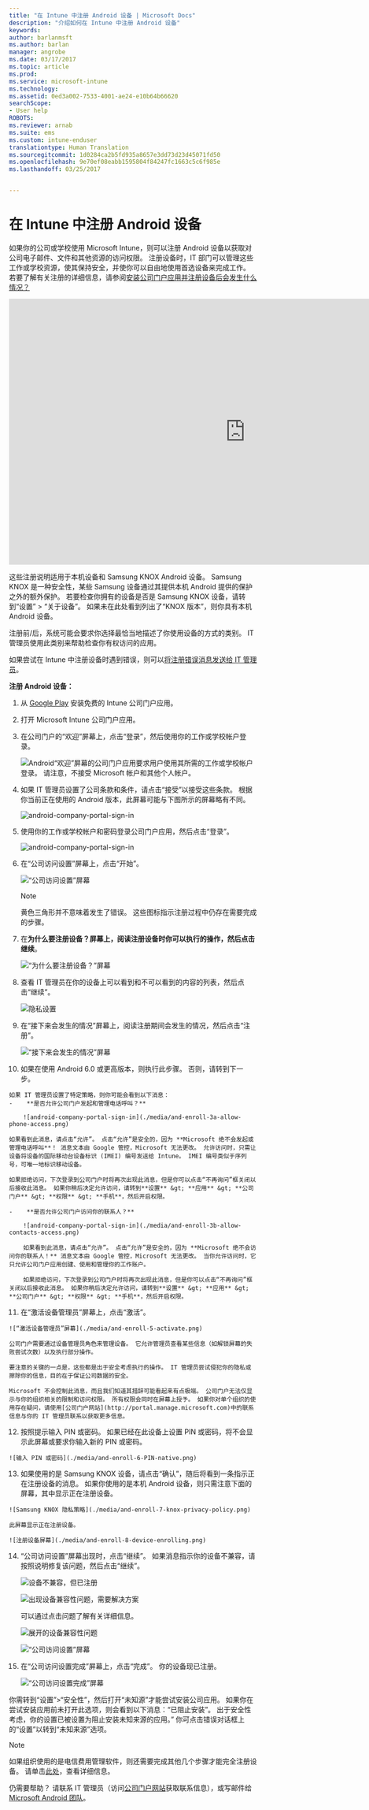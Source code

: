 ```yaml
---
title: "在 Intune 中注册 Android 设备 | Microsoft Docs"
description: "介绍如何在 Intune 中注册 Android 设备"
keywords: 
author: barlanmsft
ms.author: barlan
manager: angrobe
ms.date: 03/17/2017
ms.topic: article
ms.prod: 
ms.service: microsoft-intune
ms.technology: 
ms.assetid: 0ed3a002-7533-4001-ae24-e10b64b66620
searchScope:
- User help
ROBOTS: 
ms.reviewer: arnab
ms.suite: ems
ms.custom: intune-enduser
translationtype: Human Translation
ms.sourcegitcommit: 1d0284ca2b5fd935a8657e3dd73d23d45071fd50
ms.openlocfilehash: 9e70ef08eabb1595804f84247fc1663c5c6f985e
ms.lasthandoff: 03/25/2017


---
```



# <a name="enroll-your-android-device-in-intune"></a>在 Intune 中注册 Android 设备

如果你的公司或学校使用 Microsoft Intune，则可以注册 Android 设备以获取对公司电子邮件、文件和其他资源的访问权限。 注册设备时，IT 部门可以管理这些工作或学校资源，使其保持安全，并使你可以自由地使用首选设备来完成工作。 若要了解有关注册的详细信息，请参阅[安装公司门户应用并注册设备后会发生什么情况？](what-happens-if-you-install-the-Company-Portal-app-and-enroll-your-device-in-intune-android.md)

<iframe src="https://channel9.msdn.com/Series/IntuneEnrollment/Android-Enrollment/player" width="960" height="540" allowFullScreen frameBorder="0"></iframe>

这些注册说明适用于本机设备和 Samsung KNOX Android 设备。 Samsung KNOX 是一种安全性，某些 Samsung 设备通过其提供本机 Android 提供的保护之外的额外保护。 若要检查你拥有的设备是否是 Samsung KNOX 设备，请转到“设置” > “关于设备”。 如果未在此处看到列出了“KNOX 版本”，则你具有本机 Android 设备。

注册前/后，系统可能会要求你选择最恰当地描述了你使用设备的方式的类别。 IT 管理员使用此类别来帮助检查你有权访问的应用。

如果尝试在 Intune 中注册设备时遇到错误，则可以[将注册错误消息发送给 IT 管理员](send-enrollment-errors-to-your-it-admin-android.md)。

**注册 Android 设备：**

1.  从 [Google Play](http://play.google.com/store/apps/details?id=com.microsoft.windowsintune.companyportal) 安装免费的 Intune 公司门户应用。

2.  打开 Microsoft Intune 公司门户应用。

3.  在公司门户的“欢迎”屏幕上，点击“登录”，然后使用你的工作或学校帐户登录。

    ![Android“欢迎”屏幕的公司门户应用要求用户使用其所需的工作或学校帐户登录。 请注意，不接受 Microsoft 帐户和其他个人帐户。](./media/and-enroll-0-welcome-screen.png)   

4.  如果 IT 管理员设置了公司条款和条件，请点击“接受”以接受这些条款。 根据你当前正在使用的 Android 版本，此屏幕可能与下图所示的屏幕略有不同。

    ![android-company-portal-sign-in](./media/and-enroll-3-accept-terms.png)

5.  使用你的工作或学校帐户和密码登录公司门户应用，然后点击“登录”。

    ![android-company-portal-sign-in](./media/and-enroll-2-cp-sign-in.png)

6.  在“公司访问设置”屏幕上，点击“开始”。

    ![“公司访问设置”屏幕](./media/and-enroll-4a-comp-access-setup.png)

    > [!NOTE]
    > 黄色三角形并不意味着发生了错误。 这些图标指示注册过程中仍存在需要完成的步骤。

7. 在**为什么要注册设备？**屏幕上，阅读注册设备时你可以执行的操作，然后点击**继续**。

    ![“为什么要注册设备？”屏幕](./media/and-enroll-4b-why-enroll.png)

8.  查看 IT 管理员在你的设备上可以看到和不可以看到的内容的列表，然后点击“继续”。

    ![隐私设置](./media/and-enroll-4c-we-care-privacy.png)

9.  在“接下来会发生的情况”屏幕上，阅读注册期间会发生的情况，然后点击“注册”。

    ![“接下来会发生的情况”屏幕](./media/and-enroll-4d-what-comes-next.png)

10.  如果在使用 Android 6.0 或更高版本，则执行此步骤。 否则，请转到下一步。

    如果 IT 管理员设置了特定策略，则你可能会看到以下消息：
    -    **是否允许公司门户发起和管理电话呼叫？**

        ![android-company-portal-sign-in](./media/and-enroll-3a-allow-phone-access.png)

    如果看到此消息，请点击“允许”。 点击“允许”是安全的，因为 **Microsoft 绝不会发起或管理电话呼叫**！ 消息文本由 Google 管控，Microsoft 无法更改。 允许访问时，只需让设备将设备的国际移动台设备标识 (IMEI) 编号发送给 Intune。 IMEI 编号类似于序列号，可唯一地标识移动设备。

    如果拒绝访问，下次登录到公司门户时将再次出现此消息，但是你可以点击“不再询问”框关闭以后接收此消息。 如果你稍后决定允许访问，请转到**设置** &gt; **应用** &gt; **公司门户** &gt; **权限** &gt; **手机**，然后开启权限。

    -    **是否允许公司门户访问你的联系人？**

        ![android-company-portal-sign-in](./media/and-enroll-3b-allow-contacts-access.png)

        如果看到此消息，请点击“允许”。 点击“允许”是安全的，因为 **Microsoft 绝不会访问你的联系人！** 消息文本由 Google 管控，Microsoft 无法更改。 当你允许访问时，它只允许公司门户应用创建、使用和管理你的工作账户。

        如果拒绝访问，下次登录到公司门户时将再次出现此消息，但是你可以点击“不再询问”框关闭以后接收此消息。 如果你稍后决定允许访问，请转到**设置** &gt; **应用** &gt; **公司门户** &gt; **权限** &gt; **手机**，然后开启权限。

11.  在“激活设备管理员”屏幕上，点击“激活”。

    ![“激活设备管理员”屏幕](./media/and-enroll-5-activate.png)

    公司门户需要通过设备管理员角色来管理设备。 它允许管理员查看某些信息（如解锁屏幕的失败尝试次数）以及执行部分操作。

    要注意的关键的一点是，这些都是出于安全考虑执行的操作。 IT 管理员尝试侵犯你的隐私或擦除你的信息，目的在于保证公司数据的安全。

    Microsoft 不会控制此消息，而且我们知道其措辞可能看起来有点极端。 公司门户无法仅显示与你的组织相关的限制和访问权限。 所有权限会同时在屏幕上授予。 如果你对单个组织的使用存在疑问，请使用[公司门户网站](http://portal.manage.microsoft.com)中的联系信息与你的 IT 管理员联系以获取更多信息。

12.  按照提示输入 PIN 或密码。 如果已经在此设备上设置 PIN 或密码，将不会显示此屏幕或要求你输入新的 PIN 或密码。

    ![输入 PIN 或密码](./media/and-enroll-6-PIN-native.png)

13.  如果使用的是 Samsung KNOX 设备，请点击“确认”，随后将看到一条指示正在注册设备的消息。 如果你使用的是本机 Android 设备，则只需注意下面的屏幕，其中显示正在注册设备。

    ![Samsung KNOX 隐私策略](./media/and-enroll-7-knox-privacy-policy.png)

    此屏幕显示正在注册设备。

    ![注册设备屏幕](./media/and-enroll-8-device-enrolling.png)

14. “公司访问设置”屏幕出现时，点击“继续”。 如果消息指示你的设备不兼容，请按照说明修复该问题，然后点击“继续”。

    ![设备不兼容，但已注册](./media/and-enroll-9a-noncompliant-enrolled-device.png)

    ![出现设备兼容性问题，需要解决方案](./media/and-enroll-9b-resolve-compliance-issues.png)

    可以通过点击问题了解有关详细信息。

    ![展开的设备兼容性问题](./media/and-enroll-9c-resolve-compliance-issues-expanded.png)

    ![“公司访问设置”屏幕](./media/and-enroll-9d-comp-access-setup.png)  

15. 在“公司访问设置完成”屏幕上，点击“完成”。 你的设备现已注册。

    ![“公司访问设置完成”屏幕](./media/and-enroll-10-comp-access-setup-complete.png)

你需转到“设置”&gt;“安全性”，然后打开“未知源”才能尝试安装公司应用。 如果你在尝试安装应用前未打开此选项，则会看到以下消息：“已阻止安装”。 出于安全性考虑，你的设置已被设置为阻止安装未知来源的应用。” 你可点击错误对话框上的“设置”以转到“未知来源”选项。

> [!Note]
> 如果组织使用的是电信费用管理软件，则还需要完成其他几个步骤才能完全注册设备。 请单击[此处](enroll-your-device-with-telecom-expense-management-android.md)，查看详细信息。

仍需要帮助？ 请联系 IT 管理员（访问[公司门户网站](http://portal.manage.microsoft.com)获取联系信息），或写邮件给 <a href="mailto:wintunedroidfbk@microsoft.com?subject=I'm having trouble with enrolling my Android device&body=Describe the issue you're experiencing here.">Microsoft Android 团队</a>。

